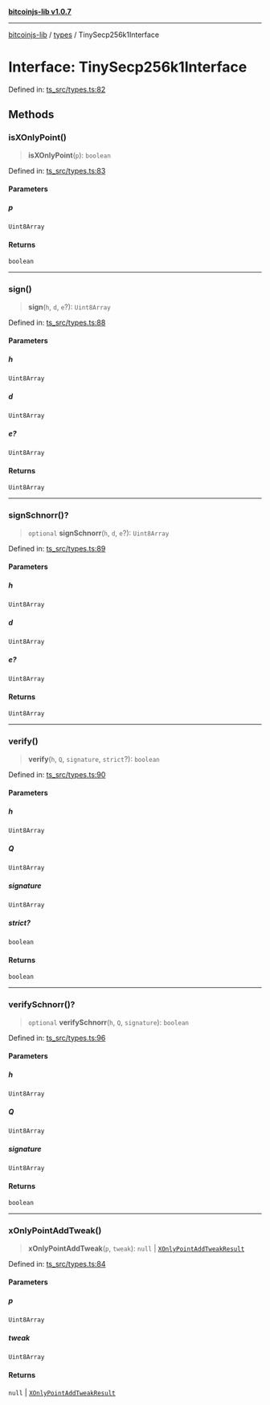 [**bitcoinjs-lib v1.0.7**](../../../README.md)

***

[bitcoinjs-lib](../../../README.md) / [types](../README.md) / TinySecp256k1Interface

# Interface: TinySecp256k1Interface

Defined in: [ts\_src/types.ts:82](https://github.com/sCrypt-Inc/bitcoinjs-lib/blob/e3b2d1c4c35cd925f8b17063dc9eb0300cab46a2/ts_src/types.ts#L82)

## Methods

### isXOnlyPoint()

> **isXOnlyPoint**(`p`): `boolean`

Defined in: [ts\_src/types.ts:83](https://github.com/sCrypt-Inc/bitcoinjs-lib/blob/e3b2d1c4c35cd925f8b17063dc9eb0300cab46a2/ts_src/types.ts#L83)

#### Parameters

##### p

`Uint8Array`

#### Returns

`boolean`

***

### sign()

> **sign**(`h`, `d`, `e`?): `Uint8Array`

Defined in: [ts\_src/types.ts:88](https://github.com/sCrypt-Inc/bitcoinjs-lib/blob/e3b2d1c4c35cd925f8b17063dc9eb0300cab46a2/ts_src/types.ts#L88)

#### Parameters

##### h

`Uint8Array`

##### d

`Uint8Array`

##### e?

`Uint8Array`

#### Returns

`Uint8Array`

***

### signSchnorr()?

> `optional` **signSchnorr**(`h`, `d`, `e`?): `Uint8Array`

Defined in: [ts\_src/types.ts:89](https://github.com/sCrypt-Inc/bitcoinjs-lib/blob/e3b2d1c4c35cd925f8b17063dc9eb0300cab46a2/ts_src/types.ts#L89)

#### Parameters

##### h

`Uint8Array`

##### d

`Uint8Array`

##### e?

`Uint8Array`

#### Returns

`Uint8Array`

***

### verify()

> **verify**(`h`, `Q`, `signature`, `strict`?): `boolean`

Defined in: [ts\_src/types.ts:90](https://github.com/sCrypt-Inc/bitcoinjs-lib/blob/e3b2d1c4c35cd925f8b17063dc9eb0300cab46a2/ts_src/types.ts#L90)

#### Parameters

##### h

`Uint8Array`

##### Q

`Uint8Array`

##### signature

`Uint8Array`

##### strict?

`boolean`

#### Returns

`boolean`

***

### verifySchnorr()?

> `optional` **verifySchnorr**(`h`, `Q`, `signature`): `boolean`

Defined in: [ts\_src/types.ts:96](https://github.com/sCrypt-Inc/bitcoinjs-lib/blob/e3b2d1c4c35cd925f8b17063dc9eb0300cab46a2/ts_src/types.ts#L96)

#### Parameters

##### h

`Uint8Array`

##### Q

`Uint8Array`

##### signature

`Uint8Array`

#### Returns

`boolean`

***

### xOnlyPointAddTweak()

> **xOnlyPointAddTweak**(`p`, `tweak`): `null` \| [`XOnlyPointAddTweakResult`](XOnlyPointAddTweakResult.md)

Defined in: [ts\_src/types.ts:84](https://github.com/sCrypt-Inc/bitcoinjs-lib/blob/e3b2d1c4c35cd925f8b17063dc9eb0300cab46a2/ts_src/types.ts#L84)

#### Parameters

##### p

`Uint8Array`

##### tweak

`Uint8Array`

#### Returns

`null` \| [`XOnlyPointAddTweakResult`](XOnlyPointAddTweakResult.md)
